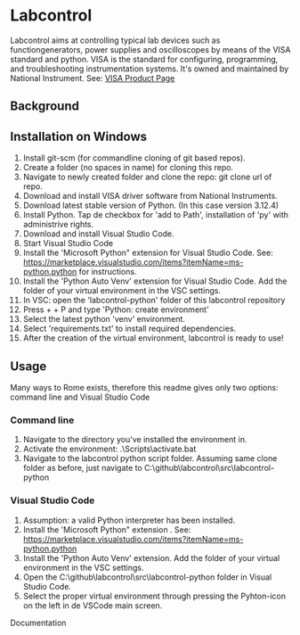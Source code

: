 # Labcontrol 
Labcontrol aims at controlling typical lab devices such as functiongenerators, power supplies and oscilloscopes by means of the VISA standard and python.
VISA is the standard for configuring, programming, and troubleshooting instrumentation systems. It's owned and maintained by National Instrument. 
See: [VISA Product Page](https://www.ni.com/nl-nl/shop/product/ni-visa.html)  

## Background

## Installation on Windows
1. Install git-scm (for commandline cloning of git based repos).
2. Create a folder (no spaces in name) for cloning this repo.
3. Navigate to newly created folder and clone the repo: git clone url of repo.
4. Download and install VISA driver software from National Instruments.
5. Download latest stable version of Python. (In this case version 3.12.4)
6. Install Python. Tap de checkbox for 'add to Path', installation of 'py' with administrive rights.
7. Download and install Visual Studio Code.
8. Start Visual Studio Code
9. Install the 'Microsoft Python" extension for Visual Studio Code. See: https://marketplace.visualstudio.com/items?itemName=ms-python.python for instructions.
10. Install the 'Python Auto Venv' extension for Visual Studio Code. Add the folder of your virtual environment in the VSC settings.
11. In VSC: open the 'labcontrol-python' folder of this labcontrol repository
12. Press <Ctrl> + <Shift> + P and type 'Python: create environment'
13. Select the latest python 'venv' environment.
14. Select 'requirements.txt' to install required dependencies.
15. After the creation of the virtual environment, labcontrol is ready to use!
## Usage
Many ways to Rome exists, therefore this readme gives only two options: command line and Visual Studio Code
### Command line
1. Navigate to the directory you've installed the environment in.
2. Activate the environment: .\Scripts\activate.bat
3. Navigate to the labcontrol python script folder. Assuming same clone folder as before, just navigate to C:\github\labcontrol\src\labcontrol-python

### Visual Studio Code
1. Assumption: a valid Python interpreter has been installed.
2. Install the 'Microsoft Python" extension . See: https://marketplace.visualstudio.com/items?itemName=ms-python.python
3. Install the 'Python Auto Venv' extension. Add the folder of your virtual environment in the VSC settings.
4. Open the C:\github\labcontrol\src\labcontrol-python folder in Visual Studio Code.
5. Select the proper virtual environment through pressing the Pyhton-icon on the left in de VSCode main screen.  

Documentation

